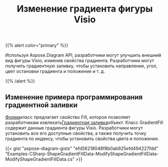 ﻿---
title: Изменение градиента фигуры Visio
type: docs
weight: 10
url: /ru/net/modify-the-gradient-of-a-visio-shape/
description: На этой странице описывается, как изменить цвет градиента фигуры visio с помощью библиотеки Aspose.Diagram.
---
{{% alert color="primary" %}} 

Используя Aspose.Diagram API, разработчики могут улучшить внешний вид фигуры Visio, изменив свойства градиента. Разработчики могут получить градиентную заливку, чтобы установить направление, угол, цвет остановки градиента и положение и т. д.

{{% /alert %}} 
## **Изменение примера программирования градиентной заливки**
[Форма](http://www.aspose.com/api/net/diagram/aspose.diagram/shape)класс предлагает свойство Fill, которое позволяет разработчикам извлекать[Градиентная заливка](http://www.aspose.com/api/net/diagram/aspose.diagram/gradientfill)объект. Класс GradientFill содержит данные градиента фигуры Visio. Разработчики могут установить все его доступные свойства, а также получить точку градиента по индексу, чтобы установить свойства цвета и положения.

{{< gist "aspose-diagram-gists" "efd56218048f8b0ab925efd494227fdd" "Examples-CSharp-ShapeGradientFillData-ModifyShapeGradientFillData-ModifyShapeGradientFillData.cs" >}}
